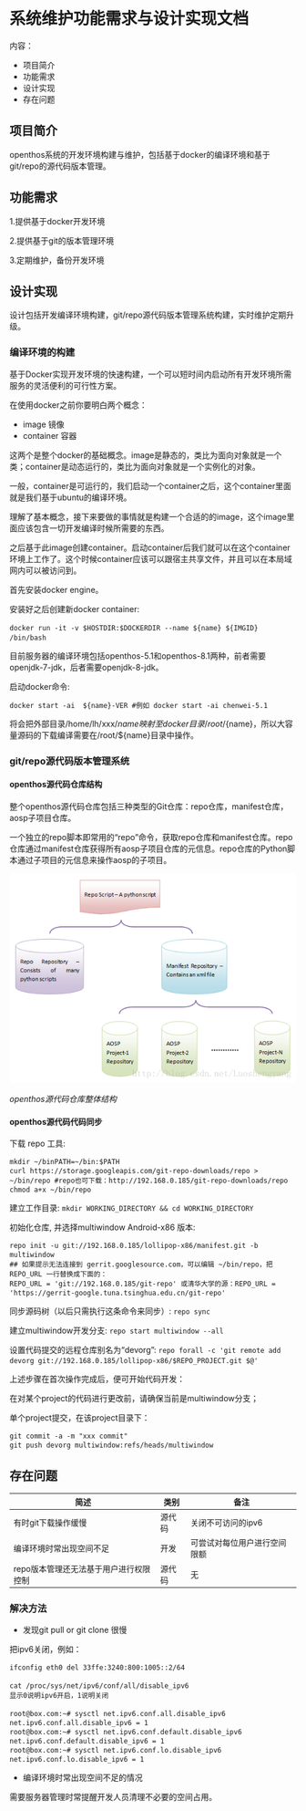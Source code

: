 # 系统维护功能需求与设计实现文档
内容：

- 项目简介
- 功能需求
- 设计实现
- 存在问题

## 项目简介
openthos系统的开发环境构建与维护，包括基于docker的编译环境和基于git/repo的源代码版本管理。

## 功能需求
1.提供基于docker开发环境

2.提供基于git的版本管理环境

3.定期维护，备份开发环境

## 设计实现

设计包括开发编译环境构建，git/repo源代码版本管理系统构建，实时维护定期升级。

### 编译环境的构建
基于Docker实现开发环境的快速构建，一个可以短时间内启动所有开发环境所需服务的灵活便利的可行性方案。

在使用docker之前你要明白两个概念：
- image 镜像
- container 容器

这两个是整个docker的基础概念。image是静态的，类比为面向对象就是一个类；container是动态运行的，类比为面向对象就是一个实例化的对象。

一般，container是可运行的，我们启动一个container之后，这个container里面就是我们基于ubuntu的编译环境。

理解了基本概念，接下来要做的事情就是构建一个合适的的image，这个image里面应该包含一切开发编译时候所需要的东西。

之后基于此image创建container。启动container后我们就可以在这个container环境上工作了。这个时候container应该可以跟宿主共享文件，并且可以在本局域网内可以被访问到。

首先安装docker engine。

安装好之后创建新docker container:

`docker run -it -v $HOSTDIR:$DOCKERDIR --name ${name} ${IMGID} /bin/bash`

目前服务器的编译环境包括openthos-5.1和openthos-8.1两种，前者需要openjdk-7-jdk，后者需要openjdk-8-jdk。

启动docker命令:

`docker start -ai  ${name}-VER #例如 docker start -ai chenwei-5.1`

将会把外部目录/home/lh/xxx/${name} 映射至docker目录/root/${name}，所以大容量源码的下载编译需要在/root/${name}目录中操作。

### git/repo源代码版本管理系统
#### openthos源代码仓库结构

整个openthos源代码仓库包括三种类型的Git仓库：repo仓库，manifest仓库，aosp子项目仓库。

一个独立的repo脚本即常用的“repo”命令，获取repo仓库和manifest仓库。repo仓库通过manifest仓库获得所有aosp子项目仓库的元信息。repo仓库的Python脚本通过子项目的元信息来操作aosp的子项目。

![openthos源代码仓库整体结构](img/20140114004627265.png)

*openthos源代码仓库整体结构*

#### openthos源代码代码同步

下载 repo 工具:
```
mkdir ~/binPATH=~/bin:$PATH
curl https://storage.googleapis.com/git-repo-downloads/repo > ~/bin/repo #repo也可下载：http://192.168.0.185/git-repo-downloads/repo
chmod a+x ~/bin/repo
```
建立工作目录:
`mkdir WORKING_DIRECTORY && cd WORKING_DIRECTORY`

初始化仓库, 并选择multiwindow Android-x86 版本:
```
repo init -u git://192.168.0.185/lollipop-x86/manifest.git -b multiwindow  
## 如果提示无法连接到 gerrit.googlesource.com，可以编辑 ~/bin/repo，把 REPO_URL 一行替换成下面的：
REPO_URL = 'git://192.168.0.185/git-repo' 或清华大学的源：REPO_URL = 'https://gerrit-google.tuna.tsinghua.edu.cn/git-repo'
```
同步源码树（以后只需执行这条命令来同步）:
`repo sync`

建立multiwindow开发分支:
`repo start multiwindow --all`

设置代码提交的远程仓库别名为“devorg”:
`repo forall -c 'git remote add devorg git://192.168.0.185/lollipop-x86/$REPO_PROJECT.git $@'`

上述步骤在首次操作完成后，便可开始代码开发：

在对某个project的代码进行更改前，请确保当前是multiwindow分支；

单个project提交，在该project目录下：
```
git commit -a -m "xxx commit"
git push devorg multiwindow:refs/heads/multiwindow 
```
## 存在问题

| 简述 | 类别 | 备注 |
|---|---|---|
|有时git下载操作缓慢|源代码|关闭不可访问的ipv6|
|编译环境时常出现空间不足|开发|可尝试对每位用户进行空间限额|
|repo版本管理还无法基于用户进行权限控制|源代码|无|

### 解决方法
- 发现git pull or git clone 很慢

把ipv6关闭，例如：
```
ifconfig eth0 del 33ffe:3240:800:1005::2/64

cat /proc/sys/net/ipv6/conf/all/disable_ipv6
显示0说明ipv6开启，1说明关闭

root@box.com:~# sysctl net.ipv6.conf.all.disable_ipv6
net.ipv6.conf.all.disable_ipv6 = 1
root@box.com:~# sysctl net.ipv6.conf.default.disable_ipv6
net.ipv6.conf.default.disable_ipv6 = 1
root@box.com:~# sysctl net.ipv6.conf.lo.disable_ipv6
net.ipv6.conf.lo.disable_ipv6 = 1
```
- 编译环境时常出现空间不足的情况

需要服务器管理时常提醒开发人员清理不必要的空间占用。
